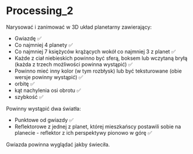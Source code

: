 # Processing_2
Narysować i zanimować w 3D układ planetarny zawierający:

- Gwiazdę ✅
- Co najmniej 4 planety ✅
- Co najmniej 7 księżyców krążących wokół co najmniej 3 z planet ✅
- Każde z ciał niebieskich powinno być sferą, boksem lub wczytaną bryłą (każda z trzech możliwości powinna wystąpić) ✅
- Powinno mieć inny kolor (w tym rozbłysk) lub być teksturowane (obie wersje powinny wystąpić) ✅
- orbitę ✅
- kąt nachylenia osi obrotu ✅
- szybkość ✅

Powinny wystąpić dwa światła:

- Punktowe od gwiazdy ✅
- Reflektorowe z jednej z planet, której mieszkańscy postawili sobie na planecie - reflektor z ich perspektywy pionowo w górę ✅

Gwiazda powinna wyglądać jakby świeciła.
